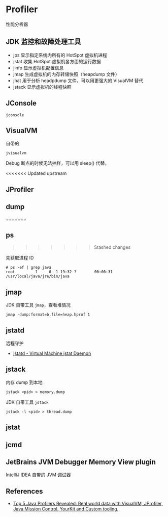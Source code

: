 # Profiler

性能分析器

## JDK 监控和故障处理工具

* jps 显示指定系统内所有的 HotSpot 虚拟机进程
* jstat 收集 HotSpot 虚拟机各方面的运行数据
* jinfo 显示虚拟机配置信息
* jmap 生成虚拟机的内存转储快照（heapdump 文件）
* jhat 用于分析 headpdump 文件，可以用更强大的 VisualVM 替代
* jstack 显示虚拟机的线程快照

## JConsole

```
jconsole
```

## VisualVM

自带的

```
jvisualvm
```

Debug 断点的时候无法抽样，可以用 sleep() 代替。

<<<<<<< Updated upstream
## JProfiler

## dump
=======
## ps
>>>>>>> Stashed changes

先获取进程 ID

```
# ps -ef | grep java
root         1     0  1 19:32 ?        00:00:31 /usr/local/java/jre/bin/java
```

## jmap

JDK 自带工具 `jmap`，查看堆情况

```
jmap -dump:format=b,file=heap.hprof 1
```

## jstatd

远程守护

* [jstatd - Virtual Machine jstat Daemon](https://docs.oracle.com/javase/7/docs/technotes/tools/share/jstatd.html)

## jstack

内存 dump 到本地

```
jstack <pid> > memory.dump
```

JDK 自带工具 `jstack`

```
jstack -l <pid> > thread.dump
```

## jstat

## jcmd

## JetBrains JVM Debugger Memory View plugin

IntelliJ IDEA 自带的 JVM 调试器

## References

* [Top 5 Java Profilers Revealed: Real world data with VisualVM, JProfiler, Java Mission Control, YourKit and Custom tooling.](https://zeroturnaround.com/rebellabs/top-5-java-profilers-revealed-real-world-data-with-visualvm-jprofiler-java-mission-control-yourkit-and-custom-tooling/)
